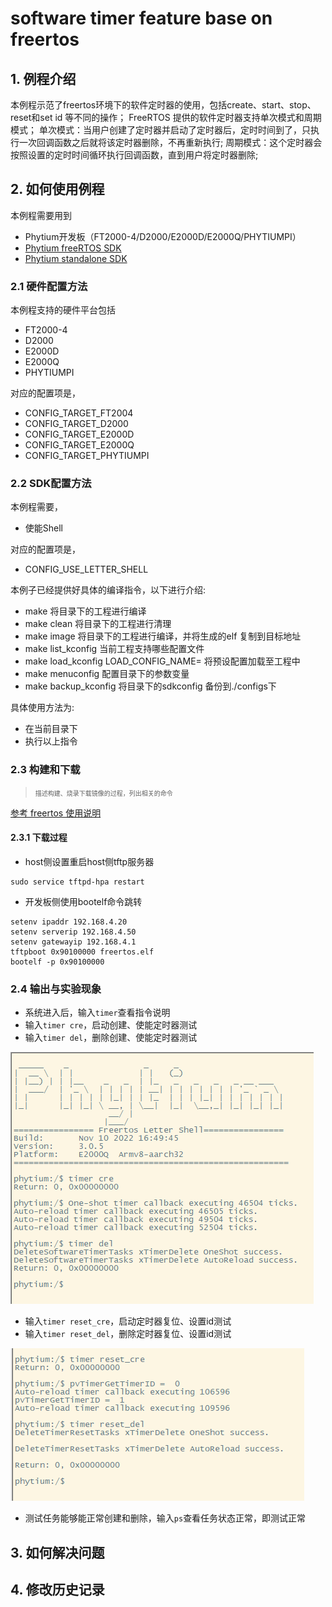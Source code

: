 # software timer feature base on freertos

## 1. 例程介绍

本例程示范了freertos环境下的软件定时器的使用，包括create、start、stop、reset和set id
等不同的操作；
FreeRTOS 提供的软件定时器支持单次模式和周期模式；
单次模式：当用户创建了定时器并启动了定时器后，定时时间到了，只执行一次回调函数之后就将该定时器删除，不再重新执行;
周期模式：这个定时器会按照设置的定时时间循环执行回调函数，直到用户将定时器删除;

## 2. 如何使用例程

本例程需要用到
- Phytium开发板（FT2000-4/D2000/E2000D/E2000Q/PHYTIUMPI）
- [Phytium freeRTOS SDK](https://gitee.com/phytium_embedded/phytium-free-rtos-sdk)
- [Phytium standalone SDK](https://gitee.com/phytium_embedded/phytium-standalone-sdk)
### 2.1 硬件配置方法

本例程支持的硬件平台包括

- FT2000-4
- D2000
- E2000D
- E2000Q
- PHYTIUMPI

对应的配置项是，

- CONFIG_TARGET_FT2004
- CONFIG_TARGET_D2000
- CONFIG_TARGET_E2000D
- CONFIG_TARGET_E2000Q
- CONFIG_TARGET_PHYTIUMPI

### 2.2 SDK配置方法

本例程需要，

- 使能Shell

对应的配置项是，

- CONFIG_USE_LETTER_SHELL

本例子已经提供好具体的编译指令，以下进行介绍:
- make 将目录下的工程进行编译
- make clean  将目录下的工程进行清理
- make image   将目录下的工程进行编译，并将生成的elf 复制到目标地址
- make list_kconfig 当前工程支持哪些配置文件
- make load_kconfig LOAD_CONFIG_NAME=<kconfig configuration files>  将预设配置加载至工程中
- make menuconfig   配置目录下的参数变量
- make backup_kconfig 将目录下的sdkconfig 备份到./configs下

具体使用方法为:
- 在当前目录下
- 执行以上指令

### 2.3 构建和下载

><font size="1">描述构建、烧录下载镜像的过程，列出相关的命令</font><br />

[参考 freertos 使用说明](../../../docs/reference/usr/usage.md)

#### 2.3.1 下载过程

- host侧设置重启host侧tftp服务器
```
sudo service tftpd-hpa restart
```

- 开发板侧使用bootelf命令跳转
```
setenv ipaddr 192.168.4.20  
setenv serverip 192.168.4.50 
setenv gatewayip 192.168.4.1 
tftpboot 0x90100000 freertos.elf
bootelf -p 0x90100000
```

### 2.4 输出与实验现象

- 系统进入后，输入```timer```查看指令说明
- 输入```timer cre```，启动创建、使能定时器测试
- 输入```timer del```，删除创建、使能定时器测试

![cre](./figs/timer_cre.png)

- 输入```timer reset_cre```，启动定时器复位、设置id测试
- 输入```timer reset_del```，删除定时器复位、设置id测试

![reset](./figs/timer_reset.png)

- 测试任务能够能正常创建和删除，输入```ps```查看任务状态正常，即测试正常

## 3. 如何解决问题


## 4. 修改历史记录




